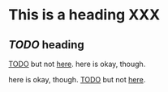 # This is a heading XXX

## *TODO* heading

[TODO](https://okay.com) but not [here](https://bad.com). here is okay, though.

here is okay, though. [TODO](https://okay.com) but not [here](https://bad.com).
